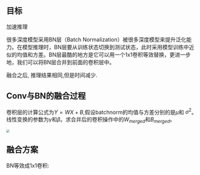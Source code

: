 ## 目标

加速推理

很多深度模型采用BN层（Batch Normalization）被很多深度模型来提升泛化能力。在模型推理时，BN层要从训练状态切换到测试状态，此时采用模型训练中近似的均值和方差。BN层最酷的地方是它可以用一个1x1卷积等效替换，更进一步地，我们可以将BN层合并到前面的卷积层中。

融合之后, 推理结果相同,但是时间减少.

## Conv与BN的融合过程

卷积层的计算公式为$Y=WX + B$,假设batchnorm的均值与方差分别的是$\mu$和 $\sigma^{2}$。线性变换的参数为$\gamma$和$\beta$。求合并后的卷积操作中的$W_{merged}$和$B_{merged}$。


<img src="https://files.mdnice.com/user/6935/84b35586-b6ca-4253-abfc-567e0ef9cf8f.png" style="zoom:50%;" />

## 融合方案

BN等效成1x1卷积:

